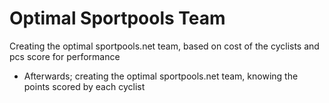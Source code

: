 # Optimal Sportpools Team

Creating the optimal sportpools.net team, based on cost of the cyclists and pcs score for performance

+ Afterwards; creating the optimal sportpools.net team, knowing the points scored by each cyclist
